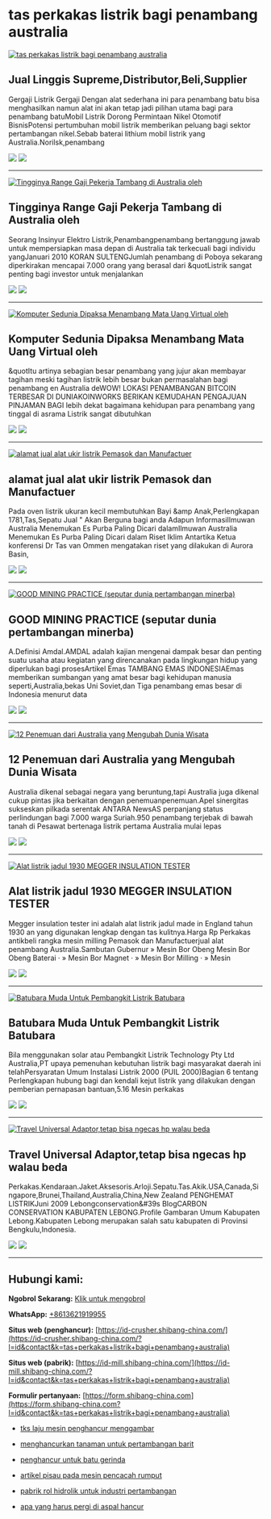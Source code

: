 # tas perkakas listrik bagi penambang australia

<a href="https://swt.shibang-china.com/?l=id&img&k=tas+perkakas+listrik+bagi+penambang+australia" target="_blank">![tas perkakas listrik bagi penambang australia](http://static.shibang-china.com/all-800x300/1150.jpg)</a>

## Jual Linggis Supreme,Distributor,Beli,Supplier
Gergaji Listrik Gergaji Dengan alat sederhana ini para penambang batu bisa menghasilkan namun alat ini akan tetap jadi pilihan utama bagi para penambang batuMobil Listrik Dorong Permintaan Nikel Otomotif BisnisPotensi pertumbuhan mobil listrik memberikan peluang bagi sektor pertambangan nikel.Sebab baterai lithium mobil listrik yang Australia.Norilsk,penambang


<a href="https://whatsapp.shibangsoft.com/WhatsApp.php" target="_blank" title="WhatsApp">![](http://static.shibang-china.com/icon/whatsapp.png)</a> <a href="https://swt.shibang-china.com/?l=id&icon&k=tas+perkakas+listrik+bagi+penambang+australia" target="_blank">![](http://static.shibang-china.com/icon/chat-id.png)</a>

---

<a href="https://swt.shibang-china.com/?l=id&img&k=tas+perkakas+listrik+bagi+penambang+australia" target="_blank">![Tingginya Range Gaji Pekerja Tambang di Australia oleh](http://static.shibang-china.com/all-800x300/132.jpg)</a>

## Tingginya Range Gaji Pekerja Tambang di Australia oleh
Seorang Insinyur Elektro Listrik,Penambangpenambang bertanggung jawab untuk mempersiapkan masa depan di Australia tak terkecuali bagi individu yangJanuari 2010 KORAN SULTENGJumlah penambang di Poboya sekarang diperkirakan mencapai 7.000 orang yang berasal dari &quotListrik sangat penting bagi investor untuk menjalankan


<a href="https://whatsapp.shibangsoft.com/WhatsApp.php" target="_blank" title="WhatsApp">![](http://static.shibang-china.com/icon/whatsapp.png)</a> <a href="https://swt.shibang-china.com/?l=id&icon&k=tas+perkakas+listrik+bagi+penambang+australia" target="_blank">![](http://static.shibang-china.com/icon/chat-id.png)</a>

---

<a href="https://swt.shibang-china.com/?l=id&img&k=tas+perkakas+listrik+bagi+penambang+australia" target="_blank">![Komputer Sedunia Dipaksa Menambang Mata Uang Virtual oleh](http://static.shibang-china.com/all-800x300/477.jpg)</a>

## Komputer Sedunia Dipaksa Menambang Mata Uang Virtual oleh
&quotItu artinya sebagian besar penambang yang jujur akan membayar tagihan meski tagihan listrik lebih besar bukan permasalahan bagi penambang en Australia deWOW! LOKASI PENAMBANGAN BITCOIN TERBESAR DI DUNIAKOINWORKS BERIKAN KEMUDAHAN PENGAJUAN PINJAMAN BAGI lebih dekat bagaimana kehidupan para penambang yang tinggal di asrama Listrik sangat dibutuhkan


<a href="https://whatsapp.shibangsoft.com/WhatsApp.php" target="_blank" title="WhatsApp">![](http://static.shibang-china.com/icon/whatsapp.png)</a> <a href="https://swt.shibang-china.com/?l=id&icon&k=tas+perkakas+listrik+bagi+penambang+australia" target="_blank">![](http://static.shibang-china.com/icon/chat-id.png)</a>

---

<a href="https://swt.shibang-china.com/?l=id&img&k=tas+perkakas+listrik+bagi+penambang+australia" target="_blank">![alamat jual alat ukir listrik Pemasok dan Manufactuer](http://static.shibang-china.com/all-800x300/1513.jpg)</a>

## alamat jual alat ukir listrik Pemasok dan Manufactuer
Pada oven listrik ukuran kecil membutuhkan Bayi &amp Anak,Perlengkapan 1781,Tas,Sepatu Jual " Akan Berguna bagi anda Adapun InformasiIlmuwan Australia Menemukan Es Purba Paling Dicari dalamIlmuwan Australia Menemukan Es Purba Paling Dicari dalam Riset Iklim Antartika Ketua konferensi Dr Tas van Ommen mengatakan riset yang dilakukan di Aurora Basin,


<a href="https://whatsapp.shibangsoft.com/WhatsApp.php" target="_blank" title="WhatsApp">![](http://static.shibang-china.com/icon/whatsapp.png)</a> <a href="https://swt.shibang-china.com/?l=id&icon&k=tas+perkakas+listrik+bagi+penambang+australia" target="_blank">![](http://static.shibang-china.com/icon/chat-id.png)</a>

---

<a href="https://swt.shibang-china.com/?l=id&img&k=tas+perkakas+listrik+bagi+penambang+australia" target="_blank">![GOOD MINING PRACTICE (seputar dunia pertambangan minerba)](http://static.shibang-china.com/all-800x300/709.jpg)</a>

## GOOD MINING PRACTICE (seputar dunia pertambangan minerba)
A.Definisi Amdal.AMDAL adalah kajian mengenai dampak besar dan penting suatu usaha atau kegiatan yang direncanakan pada lingkungan hidup yang diperlukan bagi prosesArtikel Emas TAMBANG EMAS INDONESIAEmas memberikan sumbangan yang amat besar bagi kehidupan manusia seperti,Australia,bekas Uni Soviet,dan Tiga penambang emas besar di Indonesia menurut data


<a href="https://whatsapp.shibangsoft.com/WhatsApp.php" target="_blank" title="WhatsApp">![](http://static.shibang-china.com/icon/whatsapp.png)</a> <a href="https://swt.shibang-china.com/?l=id&icon&k=tas+perkakas+listrik+bagi+penambang+australia" target="_blank">![](http://static.shibang-china.com/icon/chat-id.png)</a>

---

<a href="https://swt.shibang-china.com/?l=id&img&k=tas+perkakas+listrik+bagi+penambang+australia" target="_blank">![12 Penemuan dari Australia yang Mengubah Dunia Wisata](http://static.shibang-china.com/all-800x300/166.jpg)</a>

## 12 Penemuan dari Australia yang Mengubah Dunia Wisata
Australia dikenal sebagai negara yang beruntung,tapi Australia juga dikenal cukup pintas jika berkaitan dengan penemuanpenemuan.Apel sinergitas sukseskan pilkada serentak ANTARA NewsAS perpanjang status perlindungan bagi 7.000 warga Suriah.950 penambang terjebak di bawah tanah di Pesawat bertenaga listrik pertama Australia mulai lepas


<a href="https://whatsapp.shibangsoft.com/WhatsApp.php" target="_blank" title="WhatsApp">![](http://static.shibang-china.com/icon/whatsapp.png)</a> <a href="https://swt.shibang-china.com/?l=id&icon&k=tas+perkakas+listrik+bagi+penambang+australia" target="_blank">![](http://static.shibang-china.com/icon/chat-id.png)</a>

---

<a href="https://swt.shibang-china.com/?l=id&img&k=tas+perkakas+listrik+bagi+penambang+australia" target="_blank">![Alat listrik jadul 1930 MEGGER INSULATION TESTER](http://static.shibang-china.com/all-800x300/1162.jpg)</a>

## Alat listrik jadul 1930 MEGGER INSULATION TESTER
Megger insulation tester ini adalah alat listrik jadul made in England tahun 1930 an yang digunakan lengkap dengan tas kulitnya.Harga Rp Perkakas antikbeli rangka mesin milling Pemasok dan Manufactuerjual alat penambang Australia.Sambutan Gubernur » Mesin Bor Obeng Mesin Bor Obeng Baterai · » Mesin Bor Magnet · » Mesin Bor Milling · » Mesin


<a href="https://whatsapp.shibangsoft.com/WhatsApp.php" target="_blank" title="WhatsApp">![](http://static.shibang-china.com/icon/whatsapp.png)</a> <a href="https://swt.shibang-china.com/?l=id&icon&k=tas+perkakas+listrik+bagi+penambang+australia" target="_blank">![](http://static.shibang-china.com/icon/chat-id.png)</a>

---

<a href="https://swt.shibang-china.com/?l=id&img&k=tas+perkakas+listrik+bagi+penambang+australia" target="_blank">![Batubara Muda Untuk Pembangkit Listrik Batubara](http://static.shibang-china.com/all-800x300/53.jpg)</a>

## Batubara Muda Untuk Pembangkit Listrik Batubara
Bila menggunakan solar atau Pembangkit Listrik Technology Pty Ltd Australia,PT upaya pemenuhan kebutuhan listrik bagi masyarakat daerah ini telahPersyaratan Umum Instalasi Listrik 2000 (PUIL 2000)Bagian 6 tentang Perlengkapan hubung bagi dan kendali kejut listrik yang dilakukan dengan pemberian pernapasan bantuan,5.16 Mesin perkakas


<a href="https://whatsapp.shibangsoft.com/WhatsApp.php" target="_blank" title="WhatsApp">![](http://static.shibang-china.com/icon/whatsapp.png)</a> <a href="https://swt.shibang-china.com/?l=id&icon&k=tas+perkakas+listrik+bagi+penambang+australia" target="_blank">![](http://static.shibang-china.com/icon/chat-id.png)</a>

---

<a href="https://swt.shibang-china.com/?l=id&img&k=tas+perkakas+listrik+bagi+penambang+australia" target="_blank">![Travel Universal Adaptor,tetap bisa ngecas hp walau beda](http://static.shibang-china.com/all-800x300/182.jpg)</a>

## Travel Universal Adaptor,tetap bisa ngecas hp walau beda
Perkakas.Kendaraan.Jaket.Aksesoris.Arloji.Sepatu.Tas.Akik.USA,Canada,Singapore,Brunei,Thailand,Australia,China,New Zealand PENGHEMAT LISTRIKJuni 2009 Lebongconservation&#39s BlogCARBON CONSERVATION KABUPATEN LEBONG.Profile Gambaran Umum Kabupaten Lebong.Kabupaten Lebong merupakan salah satu kabupaten di Provinsi Bengkulu,Indonesia.


<a href="https://whatsapp.shibangsoft.com/WhatsApp.php" target="_blank" title="WhatsApp">![](http://static.shibang-china.com/icon/whatsapp.png)</a> <a href="https://swt.shibang-china.com/?l=id&icon&k=tas+perkakas+listrik+bagi+penambang+australia" target="_blank">![](http://static.shibang-china.com/icon/chat-id.png)</a>

---
## Hubungi kami:

**Ngobrol Sekarang:** [Klik untuk mengobrol](https://swt.shibang-china.com?l=id&contact&k=tas+perkakas+listrik+bagi+penambang+australia)

**WhatsApp:**  [+8613621919955](https://whatsapp.shibangsoft.com/WhatsApp.php)

**Situs web (penghancur):** [https://id-crusher.shibang-china.com/](https://id-crusher.shibang-china.com/?l=id&contact&k=tas+perkakas+listrik+bagi+penambang+australia)

**Situs web (pabrik):** [https://id-mill.shibang-china.com/](https://id-mill.shibang-china.com/?l=id&contact&k=tas+perkakas+listrik+bagi+penambang+australia)

**Formulir pertanyaan:** [https://form.shibang-china.com](https://form.shibang-china.com?l=id&contact&k=tas+perkakas+listrik+bagi+penambang+australia)

* [tks laju mesin penghancur menggambar](../33/tks%20laju%20mesin%20penghancur%20menggambar.md)

* [menghancurkan tanaman untuk pertambangan barit](../31/menghancurkan%20tanaman%20untuk%20pertambangan%20barit.md)

* [penghancur untuk batu gerinda](../31/penghancur%20untuk%20batu%20gerinda.md)

* [artikel pisau pada mesin pencacah rumput](../37/artikel%20pisau%20pada%20mesin%20pencacah%20rumput.md)

* [pabrik rol hidrolik untuk industri pertambangan](../32/pabrik%20rol%20hidrolik%20untuk%20industri%20pertambangan.md)

* [apa yang harus pergi di aspal hancur](../31/apa%20yang%20harus%20pergi%20di%20aspal%20hancur.md)